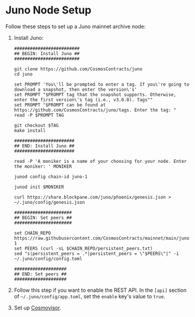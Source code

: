 # Juno Node Setup

Follow these steps to set up a Juno mainnet archive node:
1. Install Juno:

    ```shell
    #########################
    ## BEGIN: Install Juno ##
    ######################### 
   
    git clone https://github.com/CosmosContracts/juno
    cd juno
   
    set PROMPT 'You\'ll be prompted to enter a tag. If you\'re going to download a snapshot, then enter the version\'s'
    set PROMPT "$PROMPT tag that the snapshot supports. Otherwise, enter the first version\'s tag (i.e., v3.0.0). Tags""
    set PROMPT "$PROMPT can be found at https://github.com/CosmosContracts/juno/tags. Enter the tag: "
    read -P $PROMPT TAG
   
    git checkout $TAG
    make install
  
    #######################
    ## END: Install Juno ##
    ####################### 

    read -P 'A moniker is a name of your choosing for your node. Enter the moniker: ' MONIKER
   
    junod config chain-id juno-1
   
    junod init $MONIKER
      
    curl https://share.blockpane.com/juno/phoenix/genesis.json > ~/.juno/config/genesis.json
   
    ######################
    ## BEGIN: Set peers ##
    ###################### 
   
    set CHAIN_REPO https://raw.githubusercontent.com/CosmosContracts/mainnet/main/juno-1
    set PEERS (curl -sL $CHAIN_REPO/persistent_peers.txt)
    sed "s|persistent_peers = .*|persistent_peers = \"$PEERS\"|" -i ~/.juno/config/config.toml
       
    ####################
    ## END: Set peers ##
    ####################    
    ```
2. Follow this step if you want to enable the REST API. In the `[api]` section of `~/.juno/config/app.toml`, set the `enable` key's value to `true`.
3. Set up [Cosmovisor](cosmovisor.md).
